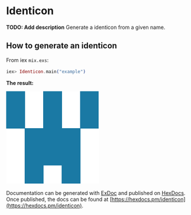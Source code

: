 # Identicon

**TODO: Add description**
Generate a identicon from a given name. 

## How to generate an identicon

From iex  `mix.exs`:

```elixir
iex> Identicon.main("example")
```

**The result:**

![alt tag](https://github.com/nikkos/Identicon/blob/master/example.png)


Documentation can be generated with [ExDoc](https://github.com/elixir-lang/ex_doc)
and published on [HexDocs](https://hexdocs.pm). Once published, the docs can
be found at [https://hexdocs.pm/identicon](https://hexdocs.pm/identicon).

